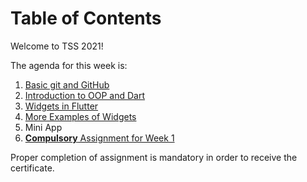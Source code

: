 # Table of Contents
Welcome to TSS 2021!

The agenda for this week is:
1. [Basic git and GitHub](./git_intro.md)
2. [Introduction to OOP and Dart](./basics.md)
3. [Widgets in Flutter](./widgets.md)
4. [More Examples of Widgets](./Demonstration_of_Widgets.md)
5. Mini App
6. [**Compulsory** Assignment for Week 1](./Assignment.md)

Proper completion of assignment is mandatory in order to receive the certificate.